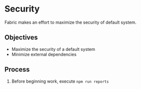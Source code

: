 # Security
Fabric makes an effort to maximize the security of default system.

## Objectives
- Maximize the security of a default system
- Minimize external dependencies

## Process
1. Before beginning work, execute `npm run reports`
